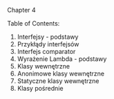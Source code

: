 Chapter 4

Table of Contents:

1. Interfejsy - podstawy
2. Przykłądy interfejsów
3. Interfejs comparator
4. Wyrażenie Lambda - podstawy
5. Klasy wewnętrzne
6. Anonimowe klasy wewnętrzne
7. Statyczne klasy wewnętrzne
8. Klasy pośrednie